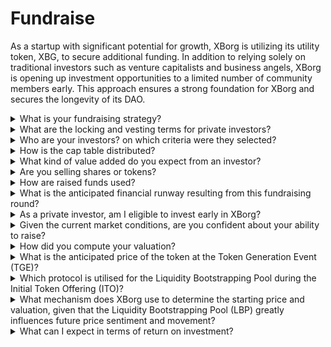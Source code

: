 # Fundraise

As a startup with significant potential for growth, XBorg is utilizing its utility token, XBG, to secure additional funding. In addition to relying solely on traditional investors such as venture capitalists and business angels, XBorg is opening up investment opportunities to a limited number of community members early. This approach ensures a strong foundation for XBorg and secures the longevity of its DAO.

<details>

<summary>What is your fundraising strategy? </summary>

Our objective in raising capital is to facilitate growth and cover the team's monthly expenses. We are mindful of not over-raising and instead prioritize value over quantity of capital. At present, XBorg has a robust financial position, with a 20-month runway, and thus, there is no pressing need to raise additional funds.

#### Strategic round

* Date: Summer 2022
* Amount raised: $1m&#x20;
* Valuation: $25m

#### Seed round

* Date: April-September 2023
* Amount: $5m&#x20;
* Valuation: $45-55m

As we prepare to launch our token, our current plan does not include raising any additional funding rounds. However, we remain open to adjusting our strategy based on the traction we observe with the protocol and any potential needs for additional hires. Ultimately, we will decide based on what is best for the long-term growth and success of XBorg.\


</details>

<details>

<summary>What are the locking and vesting terms for private investors? </summary>

Private investors will have 10% of their tokens unlocked at the Token Generation Event (TGE), followed by a lock-in period of 3 months. After the lock-in period, the remaining tokens will vest over the course of 18 months.

\
It is important to remember that our approach may be subject to change based on the specific requirements of the exchanges we engage with. It's not uncommon for tier 1 exchanges to have a say in the tokenomics and vesting/locking schedule of a given token, and we may need to adjust our strategy to meet their standards.

</details>

<details>

<summary>Who are your investors? on which criteria were they selected? </summary>

We've been meticulous in selecting our investors for the initial funding round, prioritizing those who bring more than just financial capital but also add value to XBorg in other significant ways. Our investors come from a variety of backgrounds, including:

* Aave and Lens Protocol: Professionals from these companies bring deep expertise in blockchain technology and cryptocurrency.
* Yield Guild Games: Experience in virtual economies and blockchain gaming.
* ESL/Face it, Faze, G2: These represent some of the biggest names in the esports industry, offering insights and networks into competitive gaming.
* Ethereum France, Consensys: These contributors have extensive knowledge of Ethereum and blockchain development.
* French Esports: Brings a strong understanding of the esports landscape in France.
* Savvy Games: Experts in game development and strategy.

</details>

<details>

<summary>How is the cap table distributed?</summary>

For the strategic round, we implemented a cap of $50,000 per investment ticket to ensure a fair distribution on the cap table.

</details>

<details>

<summary>What kind of value added do you expect from an investor?</summary>

An investor can add significant value to XBorg by bringing strategic guidance, mentorship, and financial support beyond the initial investment. Investors can offer insights into the competitive landscape, industry trends, and potential growth opportunities that may not be immediately apparent to the XBorg team. They can also provide access to their networks and resources, including introductions to potential partners, advisors, and customers. This can help XBorg build its user base, establish partnerships, and expand its reach in the market.

Beyond financial support, investors can also bring credibility and validation to XBorg, which can be critical in a competitive and rapidly evolving industry. This can help XBorg stand out among its peers, attract additional investment, and build a strong brand reputation.

Overall, investors can offer a wealth of knowledge, expertise, and resources to help XBorg succeed in the long term. They can provide value beyond just capital and help XBorg navigate the challenges of a dynamic and constantly evolving industry.

</details>

<details>

<summary>Are you selling shares or tokens? </summary>

To date, XBorg has only sold tokens without any shares being offered for sale. Currently, the company's sole shareholders are SwissBorg and the founder of XBorg. This approach was deliberately chosen to ensure a streamlined focus on value accrual for the company without diluting attention or resources by distributing shares.

</details>

<details>

<summary>How are raised funds used? </summary>

We are raising a $5m seed round. The raised funds will be allocated as follows and will be spent over three years.

* Technical developments: 60% ($3'000'000) of the funds will be allocated to technical developments and infrastructure costs. This represents the cost of 10 FTE engineers for three years at an average market salary of $7'000 per month.
* Marketing: 20% ($1'000'000) of the fund will be allocated to marketing expenditures, influencer campaigns, PR, sponsorship opportunities, and events.
* Liquidity and exchange listings: 10% ($500'000) of the fund will be allocated to exchange listing payments and liquidity provision.
* Operating costs: 10% ($500'000) of the funds will be allocated to office rent, legal fees, and software subscriptions.
* The current treasury covers the non-technical HR costs.&#x20;

</details>

<details>

<summary>What is the anticipated financial runway resulting from this fundraising round?</summary>

The funds raised from this round are expected to provide XBorg with a financial runway of approximately three years. This means we anticipate the resources obtained will sustain our operations and growth strategies for this period.

</details>

<details>

<summary>As a private investor, am I eligible to invest early in XBorg?</summary>

XBorg extends early investment opportunities primarily to strategic investors with extensive experience in gaming, esports, and/or the entertainment industry. Apart from the community raise, if you do not meet these qualifications, early investment might not be possible. However, once we reach the public round stage, it will be open to all interested investors, regardless of their background or expertise.

</details>

<details>

<summary>Given the current market conditions, are you confident about your ability to raise? </summary>

To date, XBorg has generated significant interest from venture capitalists and business angels, resulting in approximately $1.5 million in potential funding for the seed round. Our team recognizes that our ability to attract investors is contingent upon demonstrating progress in executing our roadmap and gaining traction in the market. While we remain committed to securing funding, our approach prioritizes attracting high-quality investors over accumulating a large investment.

</details>

<details>

<summary>How did you compute your valuation? </summary>

Our valuation is based on comparables. The list of project comparables can be found [here](https://docs.google.com/spreadsheets/d/11sEz9B5ruauiKs3jPzSYJAc9VVpLu7QKnZHOLvxK\_ws/edit?usp=sharing).&#x20;

At this stage of our company's development, utilizing traditional valuation methods based on earning multiples, discounted cash flows, book value, or liquidation value would not provide a comprehensive or accurate picture of XBorg's valuation. As a nascent startup operating in the highly dynamic and rapidly evolving field of GameFi and SocialFi, our value is largely determined by more intangible factors such as our technology, team expertise, and market potential. Therefore, our team is taking a more holistic approach to valuation that incorporates various metrics and considers the unique characteristics of our industry and company.

As part of our due diligence process, our team analyzed comparable projects within the GameFi and SocialFi spaces, taking into account the current trading value of similar tokens and the results of the latest investment rounds. While these factors played a role in determining our overall strategy, we also recognize that other variables, such as current traction in the market, can influence investor appetite. Ultimately, we determined that a valuation of $45 million represented the best trade-off between attracting high-quality investors and generating sufficient overall investment interest.

</details>

<details>

<summary>What is the anticipated price of the token at the Token Generation Event (TGE)?</summary>

The public fundraising is set to be facilitated through a Balancer Liquidity Bootstrapping Pool, with the starting price for tokens established at $0.5. The pool will begin with a weight ratio of 96:4 and gradually balance out to a 50:50 ratio over a 72-hour period. However, it's important to note that this initial pricing and weighting structure may be subject to change, in accordance with the specific conditions and requirements of any future exchanges that XBorg collaborates with.

</details>

<details>

<summary>Which protocol is utilised for the Liquidity Bootstrapping Pool during the Initial Token Offering (ITO)?</summary>

The Liquidity Bootstrapping Pool for our Initial Token Offering employs the Balancer protocol.

</details>

<details>

<summary>What mechanism does XBorg use to determine the starting price and valuation, given that the Liquidity Bootstrapping Pool (LBP) greatly influences future price sentiment and movement?</summary>

The Liquidity Bootstrapping Pool (LBP) serves as the key mechanism that facilitates a smooth price discovery process for the token. It enables a fair and efficient market-driven evaluation, providing a natural and dynamic balance between supply and demand. You can learn more about LBPs [here](https://docs.balancer.fi/concepts/pools/liquidity-bootstrapping.html#mental-model).

</details>

<details>

<summary>What can I expect in terms of return on investment?</summary>

Although the XBG tokens are expected to be offered at a higher price post the seed round, it's crucial to understand that investments inherently come with risks, and we cannot provide a guarantee of a positive return on investment. Like any investment, the performance of XBG tokens is subject to market conditions and other factors that may influence their value.

</details>

&#x20;
